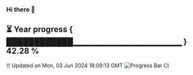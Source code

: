 ### Hi there 👋
⏳ Year progress { ████████████▁▁▁▁▁▁▁▁▁▁▁▁▁▁▁▁▁▁ } 42.28 %
---
⏰ Updated on Mon, 03 Jun 2024 18:09:13 GMT
![Progress Bar CI](https://github.com/Moyi321/Moyi321/workflows/Progress%20Bar%20CI/badge.svg)

